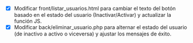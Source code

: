 - [x] Modificar front/listar_usuarios.html para cambiar el texto del botón basado en el estado del usuario (Inactivar/Activar) y actualizar la función JS.
- [x] Modificar back/eliminar_usuario.php para alternar el estado del usuario (de inactivo a activo o viceversa) y ajustar los mensajes de éxito.
